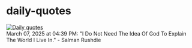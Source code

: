 # daily-quotes
[![Daily quotes](https://github.com/ceepu8/daily-quotes/actions/workflows/daily-quote.yml/badge.svg)](https://github.com/ceepu8/daily-quotes/actions/workflows/daily-quote.yml)<br/>
March 07, 2025 at 04:39 PM: "I Do Not Need The Idea Of God To Explain The World I Live In." - Salman Rushdie

